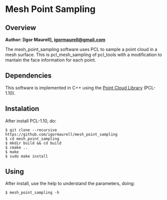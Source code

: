 # Mesh Point Sampling
## Overview
**Author: [Igor Maurell], igormaurell@gmail.com**

The mesh_point_sampling software uses PCL to sample a point cloud in a mesh surface. This is pcl_mesh_sampling of pcl_tools with a modification to mantain the face information for each point.

## Dependencies
This software is implemented in C++ using the [Point Cloud Library](https://pointclouds.org) (PCL-1.10).

## Instalation
After install PCL-1.10, do:
    
    $ git clone --recursive https://github.com/igormaurell/mesh_point_sampling
    $ cd mesh_point_sampling
    $ mkdir build && cd build
    $ cmake ..
    $ make
    $ sudo make install

## Using
After install, use the help to understand the parameters, doing:
    
    $ mesh_point_sampling -h
